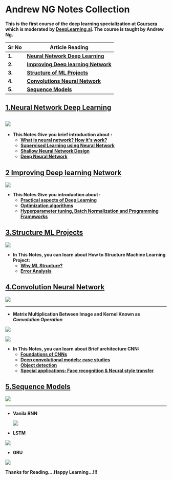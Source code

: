 

# Andrew NG Notes Collection

**This is the first course of the deep learning specialization at [Coursera](https://www.coursera.org/specializations/deep-learning) which is moderated by [DeepLearning.ai](http://deeplearning.ai/). The course is taught by Andrew Ng.**

| **Sr No** | **Article Reading**                                          |
| --------- | ------------------------------------------------------------ |
| **1.**    | **[Neural Network Deep Learning](https://github.com/ashishpatel26/Andrew-NG-Notes/blob/master/andrewng-p-1-neural-network-deep-learning.md)** |
| **2.**    | **[Improving Deep learning Network](https://github.com/ashishpatel26/Andrew-NG-Notes/blob/master/andrewng-p-2-improving-deep-learning-network.md)** |
| **3.**    | **[Structure of ML Projects](https://github.com/ashishpatel26/Andrew-NG-Notes/blob/master/andrewng-p-3-structuring-ml-projects.md)** |
| **4.**    | **[Convolutions Neural Network](https://github.com/ashishpatel26/Andrew-NG-Notes/blob/master/andrewng-p-4-convolutional-neural-network.md)** |
| **5.**    | **[Sequence Models](https://github.com/ashishpatel26/Andrew-NG-Notes/blob/master/andrewng-p-5-sequence-models.md)** |

## [**1.Neural Network Deep Learning**](https://github.com/ashishpatel26/Andrew-NG-Notes/blob/master/andrewng-p-1-neural-network-deep-learning.md)   

## ![](https://systweak1.vo.llnwd.net/content/wp/systweakblogsnew/uploads_new/2018/03/hidden-layers-in-network.gif)

* **This Notes Give you brief introduction about :** 
  * [**What is neural network? How it's work?**](https://github.com/ashishpatel26/Andrew-NG-Notes/blob/master/andrewng-p-1-neural-network-deep-learning.md#what-is-a-neural-network-nn)
  * [**Supervised Learning using Neural Network**](https://github.com/ashishpatel26/Andrew-NG-Notes/blob/master/andrewng-p-1-neural-network-deep-learning.md#neural-networks-basics)
  * [**Shallow Neural Network Design**](https://github.com/ashishpatel26/Andrew-NG-Notes/blob/master/andrewng-p-1-neural-network-deep-learning.md#shallow-neural-networks)
  * [**Deep Neural Network**](https://github.com/ashishpatel26/Andrew-NG-Notes/blob/master/andrewng-p-1-neural-network-deep-learning.md#deep-neural-networks)

## [**2 Improving Deep learning Network**](https://github.com/ashishpatel26/Andrew-NG-Notes/blob/master/andrewng-p-2-improving-deep-learning-network.md)

![](https://cdn-images-1.medium.com/max/1600/1*FPF01fzIQVEGxyje0QRFUg.gif)



* **This Notes Give you introduction about :** 
  * [**Practical aspects of Deep Learning**](https://github.com/ashishpatel26/Andrew-NG-Notes/blob/master/andrewng-p-2-improving-deep-learning-network.md#practical-aspects-of-deep-learning)
  * [**Optimization algorithms**](https://github.com/ashishpatel26/Andrew-NG-Notes/blob/master/andrewng-p-2-improving-deep-learning-network.md#optimization-algorithms)
  * [**Hyperparameter tuning, Batch Normalization and Programming Frameworks**](https://github.com/ashishpatel26/Andrew-NG-Notes/blob/master/andrewng-p-2-improving-deep-learning-network.md#hyperparameter-tuning-batch-normalization-and-programming-frameworks)

## [**3.Structure ML Projects**](https://github.com/ashishpatel26/Andrew-NG-Notes/blob/master/andrewng-p-3-structuring-ml-projects.md)

![](https://i.pinimg.com/originals/9b/fa/97/9bfa978a4cf40fe2cdf8c710deb9b6f9.png)



* **In This Notes, you can learn about How to Structure Machine Learning Project:**
  * [**Why ML Structure?**](https://github.com/ashishpatel26/Andrew-NG-Notes/blob/master/andrewng-p-3-structuring-ml-projects.md#ml-strategy-1)
  * [**Error Analysis**](https://github.com/ashishpatel26/Andrew-NG-Notes/blob/master/andrewng-p-3-structuring-ml-projects.md#ml-strategy-2)

## [**4.Convolution Neural Network**](https://github.com/ashishpatel26/Andrew-NG-Notes/blob/master/andrewng-p-4-convolutional-neural-network.md)

![](https://cdn-images-1.medium.com/max/1600/1*oB3S5yHHhvougJkPXuc8og.gif)

---

* **Matrix Multiplication Between Image and Kernel Known as *Convolution Operation***

![](https://i.stack.imgur.com/9OZKF.gif)



![](https://www.guru99.com/images/tensorflow/082918_1325_ConvNetConv9.gif)



* **In This Notes, you can learn about Brief architecture CNN:**
  * [**Foundations of CNNs**](https://github.com/ashishpatel26/Andrew-NG-Notes/blob/master/andrewng-p-4-convolutional-neural-network.md#foundations-of-cnns)
  * [**Deep convolutional models: case studies**](https://github.com/ashishpatel26/Andrew-NG-Notes/blob/master/andrewng-p-4-convolutional-neural-network.md#deep-convolutional-models-case-studies)
  * [**Object detection**](https://github.com/ashishpatel26/Andrew-NG-Notes/blob/master/andrewng-p-4-convolutional-neural-network.md#object-detection)
  * [**Special applications: Face recognition & Neural style transfer**](https://github.com/ashishpatel26/Andrew-NG-Notes/blob/master/andrewng-p-4-convolutional-neural-network.md#special-applications-face-recognition--neural-style-transfer)

## [**5.Sequence Models**](https://github.com/ashishpatel26/Andrew-NG-Notes/blob/master/andrewng-p-5-sequence-models.md)

![](https://3.bp.blogspot.com/-3Pbj_dvt0Vo/V-qe-Nl6P5I/AAAAAAAABQc/z0_6WtVWtvARtMk0i9_AtLeyyGyV6AI4wCLcB/s1600/nmt-model-fast.gif)

---

* **Vanila RNN**

  ![](https://cdn-images-1.medium.com/max/880/1*xn5kA92_J5KLaKcP7BMRLA.gif)

* **LSTM**

![](https://cdn-images-1.medium.com/max/880/1*goJVQs-p9kgLODFNyhl9zA.gif)

* **GRU**

![](https://cdn-images-1.medium.com/max/880/1*FpRS0C3EHQnELVaWRvb8bg.gif)

**Thanks for Reading....Happy Learning...!!!**